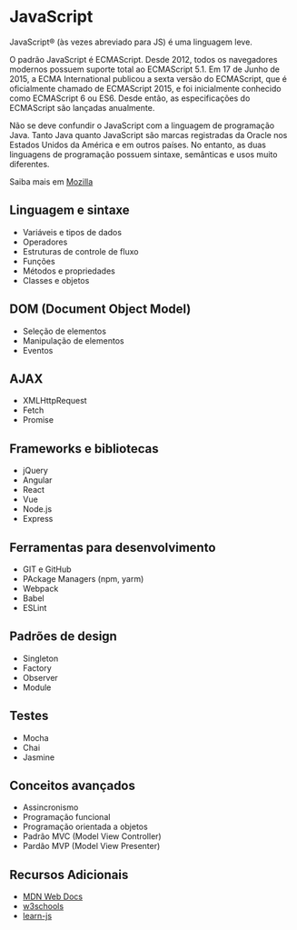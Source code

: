 # JavaScript

JavaScript® (às vezes abreviado para JS) é uma linguagem leve.

O padrão JavaScript é ECMAScript. Desde 2012, todos os navegadores modernos possuem suporte total ao ECMAScript 5.1. Em 17 de Junho de 2015, a ECMA International publicou a sexta versão do ECMAScript, que é oficialmente chamado de ECMAScript 2015, e foi inicialmente conhecido como ECMAScript 6 ou ES6. Desde então, as especificações do ECMAScript são lançadas anualmente.

Não se deve confundir o JavaScript com a linguagem de programação Java. Tanto Java quanto JavaScript são marcas registradas da Oracle nos Estados Unidos da América e em outros países. No entanto, as duas linguagens de programação possuem sintaxe, semânticas e usos muito diferentes.

Saiba mais em [Mozilla](https://developer.mozilla.org/pt-BR/docs/Web/JavaScript)


## Linguagem e sintaxe

- Variáveis e tipos de dados
- Operadores
- Estruturas de controle de fluxo
- Funções
- Métodos e propriedades
- Classes e objetos


## DOM (Document Object Model)

- Seleção de elementos
- Manipulação de elementos
- Eventos


## AJAX

- XMLHttpRequest
- Fetch
- Promise


## Frameworks e bibliotecas

- jQuery
- Angular
- React
- Vue
- Node.js
- Express


## Ferramentas para desenvolvimento

- GIT e GitHub
- PAckage Managers (npm, yarm)
- Webpack
- Babel
- ESLint


## Padrões de design

- Singleton
- Factory
- Observer
- Module


## Testes

- Mocha
- Chai
- Jasmine


## Conceitos avançados

- Assincronismo
- Programação funcional
- Programação orientada a objetos
- Padrão MVC (Model View Controller)
- Pardão MVP (Model View Presenter)


## Recursos Adicionais

- [MDN Web Docs](https://developer.mozilla.org/pt-BR/docs/Web/JavaScript)
- [w3schools](https://www.w3schools.com/js/default.asp)
- [learn-js](https://www.learn-js.org/en/)